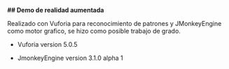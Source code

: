 
**## Demo de realidad aumentada** 

Realizado con Vuforia para reconocimiento de patrones y JMonkeyEngine como motor grafico, se hizo como posible trabajo de grado.

- Vuforia version 5.0.5

- JmonkeyEngine version 3.1.0 alpha 1

